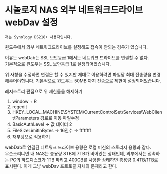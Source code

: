 # 시놀로지 NAS 외부 네트워크드라이브 webDav 설정

`저는 Synology DS218+ 사용자입니다.`

윈도우에서 외부 네트워크드라이브를 설정해도 접속이 안되는 경우가 있습니다.

이유는 webDab는 SSL 보안등급 1에서는 네트워크 드라이브를 연결할 수 없다.  
기본적으로 윈도우는 SSL 보안등급 1로 설정되어있습니다.

위 사항을 수정하면 연결은 할 수 있지만 제대로 이용하려면 파일당 최대 전송량을 변경해주어야합니다.
기본적으로 윈도우는 50MB 까지 전송으로 제한이 설정되어있습니다.

레지스트리 편집으로 위 제한들을 해제하기

1. window + R
2. regedit
3. HKEY_LOCAL_MACHINE\SYSTEM\CurrentControlSet\Services\WebClient\Parameters 경로로 이동 파일수정
4. BasicAuthLevel → 값 데이터 2
5. FileSizeLimitlnBytes → 16진수 → ffffffff
6. 재부팅으로 적용하기

webDab로 연결된 네트워크 드라이브 용량은 로컬 머신의 스토리지 용량과 같다.  
무슨소리냐면 내 NAS는 총용량 8TB에 7TB가 비어있는 상태인데, 외부에서는 접속하는 PC의 하드디스크가 1TB 짜리고 400GB를 사용한 상태하면 총용량 0.4TB/1TB로 표시된다. 이게 그냥 webDav 프로토콜 자체의 문제라고 한다.
